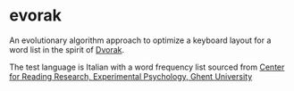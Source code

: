 # evorak
An evolutionary algorithm approach to optimize a keyboard layout for a word list in the spirit of [Dvorak](https://en.wikipedia.org/wiki/Dvorak_Simplified_Keyboard).

The test language is Italian with a word frequency list sourced from [Center for Reading Research, Experimental Psychology, Ghent University](http://crr.ugent.be/programs-data/subtitle-frequencies)


